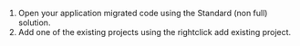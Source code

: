 ﻿1. Open your application migrated code using the Standard (non full) solution.
2. Add one of the existing projects using the rightclick add existing project.
